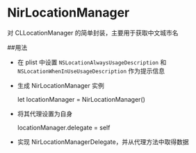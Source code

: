 # NirLocationManager
对 CLLocationManager 的简单封装，主要用于获取中文城市名

##用法

* 在 plist 中设置 `NSLocationAlwaysUsageDescription` 和 `NSLocationWhenInUseUsageDescription` 作为提示信息

* 生成 NirLocationManager 实例

    let locationManager = NirLocationManager()

* 将其代理设置为自身

    locationManager.delegate = self

* 实现 NirLocationManagerDelegate，并从代理方法中取得数据
